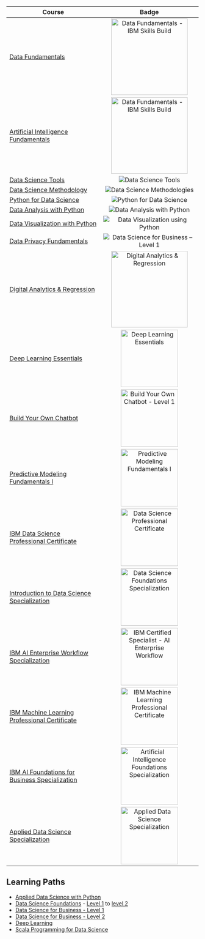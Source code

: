 | Course | Badge |
| ------ | :---: |
| [Data Fundamentals](https://skills.yourlearning.ibm.com/activity/PLAN-BC0FAEE8E439) | <img src="https://skills.yourlearning.ibm.com/api/v3/skills/images/edf1839d-4686-4f1b-b378-3c291b9239d5.png?type=other" alt="Data Fundamentals - IBM Skills Build" style="width:200px;"/> |
| [Artificial Intelligence Fundamentals](https://skills.yourlearning.ibm.com/activity/PLAN-7913EE1DB030) | <img src="https://skills.yourlearning.ibm.com/api/v3/skills/images/7cb53c91-a4a4-449a-9fcf-e213c19c9d53.png?type=other" alt="Data Fundamentals - IBM Skills Build" style="width:200px;"/> |
| [Data Science Tools](https://cognitiveclass.ai/courses/data-science-hands-open-source-tools-2) | ![Data Science Tools](https://cognitiveclass.ai/system/badges/icon_images/5f99/7bb6/7a32/d800/018b/d1f8/thumb/Data-Science-Tools-150x150-c-default.png) |
| [Data Science Methodology](https://cognitiveclass.ai/courses/data-science-methodology-2) | ![Data Science Methodologies](https://cognitiveclass.ai/system/badges/icon_images/5f99/842e/ea0d/9500/0179/6c67/thumb/Data_Science_Methodologies-150x150-c-default.png) |
| [Python for Data Science](https://cognitiveclass.ai/courses/python-for-data-science) | ![Python for Data Science](https://cognitiveclass.ai/system/badges/icon_images/5f99/8c61/164a/be00/01fe/87b0/thumb/Python-101-Data-Science-150x150-c-default.png) |
| [Data Analysis with Python](https://cognitiveclass.ai/courses/data-analysis-python) | ![Data Analysis with Python](https://cognitiveclass.ai/system/badges/icon_images/5f99/849a/84b9/f200/01f8/29ba/thumb/Data_Analysis_using_Python-150x150-c-default.png) |
| [Data Visualization with Python](https://cognitiveclass.ai/courses/data-visualization-with-python) | ![Data Visualization using Python](https://cognitiveclass.ai/system/badges/icon_images/5f99/84e6/a4dc/2900/0131/a36a/thumb/Data_Visualization_Using_Python-150x150-c-default.png) |
| [Data Privacy Fundamentals](https://cognitiveclass.ai/courses/data-privacy) | ![Data Science for Business – Level 1](https://cognitiveclass.ai/system/badges/icon_images/5f99/8e8b/84b9/f200/01f8/2a18/thumb/Data-Sci-Business-Level-1-CC-2019-150x150-c-default.png) |
| [Digital Analytics & Regression](https://cognitiveclass.ai/courses/course-v1:FiresideAnalyticsInc+ML0103EN+v1) | <img src="https://courses.cognitiveclass.ai/asset-v1:FiresideAnalyticsInc+ML0103EN+v2+type@asset+block@course_card.png" alt="Digital Analytics & Regression" style="width:200px;"/> |
| [Deep Learning Essentials](https://cognitiveclass.ai/courses/course-v1:DeepLearning.TV%20ML0115EN%20v2.0) | <img src="https://s3.us-south.cloud-object-storage.appdomain.cloud/sn-portals-cognitiveclass/badges/icon_images/5f99/8368/7a32/d800/018b/d236/thumb/Deep_Learning_Essentials-150x150-c-default.png" alt="Deep Learning Essentials" width="150"/> |
| [Build Your Own Chatbot](https://cognitiveclass.ai/courses/chatbot-course) | <img src="https://images.credly.com/size/340x340/images/b5243e36-b05f-426b-994a-87a535f1c217/Build_your_own_chatbot_-_CC_v3.png" alt="Build Your Own Chatbot - Level 1" width="150"/> |
| [Predictive Modeling Fundamentals I](https://cognitiveclass.ai/courses/predictive-modeling-fundamentals) | <img src="https://courses.cognitiveclass.ai/asset-v1:BDU+PA0101EN+v1+type@asset+block@course_card.png" alt="Predictive Modeling Fundamentals I" width="150"/> |
| [IBM Data Science Professional Certificate](https://www.coursera.org/professional-certificates/ibm-data-science) | <img src="https://d3njjcbhbojbot.cloudfront.net/api/utilities/v1/imageproxy/http://coursera-university-assets.s3.amazonaws.com/c0/87a10033a311e892619b85c6fd62bb/IBM-200x48.png" alt="Data Science Professional Certificate" width="150"/> |
| [Introduction to Data Science Specialization](https://www.coursera.org/specializations/introduction-data-science) | <img src="https://images.youracclaim.com/images/ac4daa48-1924-4dc5-80cf-ede5a08bac51/Data_Science_Foundations_Specialization.png" alt="Data Science Foundations Specialization" width="150"/> |
| [IBM AI Enterprise Workflow Specialization](https://www.coursera.org/specializations/ibm-ai-workflow) | <img src="https://images.youracclaim.com/size/340x340/images/f96e14c2-4295-448d-ba9f-b36d9f2b3c99/Badge_C0004400.png" alt="IBM Certified Specialist - AI Enterprise Workflow" width="150"/> |
| [IBM Machine Learning Professional Certificate](https://www.coursera.org/professional-certificates/ibm-machine-learning) | <img src="https://images.youracclaim.com/images/f02ef07e-9cc2-4bc4-a316-ccfaedde8559/Professional_Certificate_-_IBM_Machine_Language.png" alt="IBM Machine Learning Professional Certificate" width="150"/> |
| [IBM AI Foundations for Business Specialization](https://www.coursera.org/specializations/ibm-ai-foundations-for-business) | <img src="https://images.youracclaim.com/images/4b79cc62-d398-4d20-8a8b-ac15335ccc04/AI_Foundations_Specialization.png" alt="Artificial Intelligence Foundations Specialization" width="150"/> |
| [Applied Data Science Specialization](https://www.coursera.org/specializations/applied-data-science) | <img src="https://images.credly.com/size/340x340/images/fa32e912-a95a-478b-926f-3b98b586e55c/Adv_Data_Science_Specialization.png" alt="Applied Data Science Specialization" width="150"/> |

## Learning Paths
* [Applied Data Science with Python](https://cognitiveclass.ai/learn/data-science-with-python)
* [Data Science Foundations](https://cognitiveclass.ai/learn/data-science) - [Level 1](https://cognitiveclass.ai/badges/data-science-foundations-explorer) to [level 2](https://cognitiveclass.ai/badges/data-science-foundations-graduate)
* [Data Science for Business - Level 1](https://cognitiveclass.ai/courses/data-privacy)
* [Data Science for Business - Level 2](https://cognitiveclass.ai/learn/data-science-business)
* [Deep Learning](https://cognitiveclass.ai/learn/deep-learning)
* [Scala Programming for Data Science](https://cognitiveclass.ai/learn/scala)
